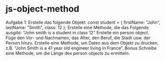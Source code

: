 # js-object-method

Aufgabe 1:
Erstelle das folgende Objekt:
const student = {
firstName: "John",
lastName: "Smith",
class: 12 };
Erstelle eine Methode, die das Folgende ausgibt:
"John smith is a student in class 12"
Erstelle ein person object. Füge den Vor- und Nachnamen, das Alter, den Beruf, die Stadt usw. der Person hinzu. Erstelle eine Methode, um Daten aus dem Objekt zu drucken, z.B. “John Smith is a 41 year old engineer living in France”.
Bonus
Schreibe eine Methode, um die Länge des person objects zu ermitteln.
